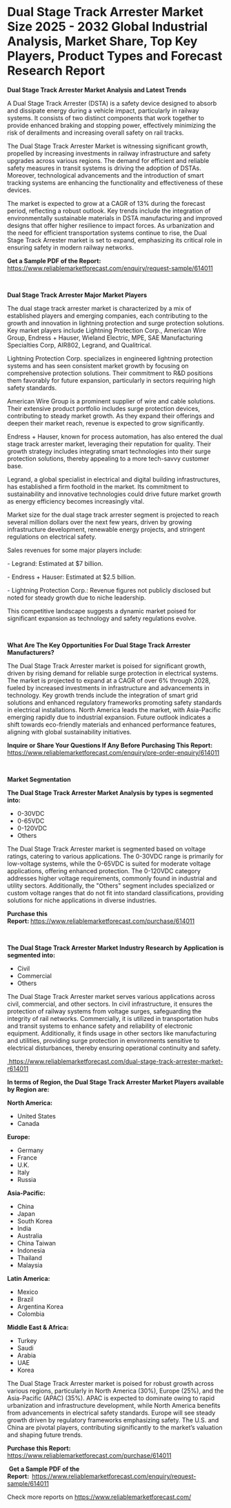 <p><h1>Dual Stage Track Arrester Market Size 2025 - 2032 Global Industrial Analysis, Market Share, Top Key Players, Product Types and Forecast Research Report</h1></p><p><strong>Dual Stage Track Arrester Market Analysis and Latest Trends</strong></p>
<p><p>A Dual Stage Track Arrester (DSTA) is a safety device designed to absorb and dissipate energy during a vehicle impact, particularly in railway systems. It consists of two distinct components that work together to provide enhanced braking and stopping power, effectively minimizing the risk of derailments and increasing overall safety on rail tracks.</p><p>The Dual Stage Track Arrester Market is witnessing significant growth, propelled by increasing investments in railway infrastructure and safety upgrades across various regions. The demand for efficient and reliable safety measures in transit systems is driving the adoption of DSTAs. Moreover, technological advancements and the introduction of smart tracking systems are enhancing the functionality and effectiveness of these devices.</p><p>The market is expected to grow at a CAGR of 13% during the forecast period, reflecting a robust outlook. Key trends include the integration of environmentally sustainable materials in DSTA manufacturing and improved designs that offer higher resilience to impact forces. As urbanization and the need for efficient transportation systems continue to rise, the Dual Stage Track Arrester market is set to expand, emphasizing its critical role in ensuring safety in modern railway networks.</p></p>
<p><strong>Get a Sample PDF of the Report:&nbsp;</strong> <a href="https://www.reliablemarketforecast.com/enquiry/request-sample/614011?utm_campaign=3538&utm_medium=2&utm_source=Github&utm_content=ia&utm_term=24032025&utm_id=dual-stage-track-arrester">https://www.reliablemarketforecast.com/enquiry/request-sample/614011</a></p>
<p>&nbsp;</p>
<p><strong>Dual Stage Track Arrester Major Market Players</strong></p>
<p><p>The dual stage track arrester market is characterized by a mix of established players and emerging companies, each contributing to the growth and innovation in lightning protection and surge protection solutions. Key market players include Lightning Protection Corp., American Wire Group, Endress + Hauser, Wieland Electric, MPE, SAE Manufacturing Specialties Corp, AIR802, Legrand, and Qualitrical.</p><p>Lightning Protection Corp. specializes in engineered lightning protection systems and has seen consistent market growth by focusing on comprehensive protection solutions. Their commitment to R&D positions them favorably for future expansion, particularly in sectors requiring high safety standards.</p><p>American Wire Group is a prominent supplier of wire and cable solutions. Their extensive product portfolio includes surge protection devices, contributing to steady market growth. As they expand their offerings and deepen their market reach, revenue is expected to grow significantly.</p><p>Endress + Hauser, known for process automation, has also entered the dual stage track arrester market, leveraging their reputation for quality. Their growth strategy includes integrating smart technologies into their surge protection solutions, thereby appealing to a more tech-savvy customer base.</p><p>Legrand, a global specialist in electrical and digital building infrastructures, has established a firm foothold in the market. Its commitment to sustainability and innovative technologies could drive future market growth as energy efficiency becomes increasingly vital.</p><p>Market size for the dual stage track arrester segment is projected to reach several million dollars over the next few years, driven by growing infrastructure development, renewable energy projects, and stringent regulations on electrical safety.</p><p>Sales revenues for some major players include:</p><p>- Legrand: Estimated at $7 billion.</p><p>- Endress + Hauser: Estimated at $2.5 billion.</p><p>- Lightning Protection Corp.: Revenue figures not publicly disclosed but noted for steady growth due to niche leadership.</p><p>This competitive landscape suggests a dynamic market poised for significant expansion as technology and safety regulations evolve.</p></p>
<p>&nbsp;</p>
<p><strong>What Are The Key Opportunities For Dual Stage Track Arrester Manufacturers?</strong></p>
<p><p>The Dual Stage Track Arrester market is poised for significant growth, driven by rising demand for reliable surge protection in electrical systems. The market is projected to expand at a CAGR of over 6% through 2028, fueled by increased investments in infrastructure and advancements in technology. Key growth trends include the integration of smart grid solutions and enhanced regulatory frameworks promoting safety standards in electrical installations. North America leads the market, with Asia-Pacific emerging rapidly due to industrial expansion. Future outlook indicates a shift towards eco-friendly materials and enhanced performance features, aligning with global sustainability initiatives.</p></p>
<p><strong>Inquire or Share Your Questions If Any Before Purchasing This Report:</strong> <a href="https://www.reliablemarketforecast.com/enquiry/pre-order-enquiry/614011?utm_campaign=3538&utm_medium=2&utm_source=Github&utm_content=ia&utm_term=24032025&utm_id=dual-stage-track-arrester">https://www.reliablemarketforecast.com/enquiry/pre-order-enquiry/614011</a></p>
<p>&nbsp;</p>
<p><strong>Market Segmentation</strong></p>
<p><strong>The Dual Stage Track Arrester Market Analysis by types is segmented into:</strong></p>
<p><ul><li>0-30VDC</li><li>0-65VDC</li><li>0-120VDC</li><li>Others</li></ul></p>
<p><p>The Dual Stage Track Arrester market is segmented based on voltage ratings, catering to various applications. The 0-30VDC range is primarily for low-voltage systems, while the 0-65VDC is suited for moderate voltage applications, offering enhanced protection. The 0-120VDC category addresses higher voltage requirements, commonly found in industrial and utility sectors. Additionally, the "Others" segment includes specialized or custom voltage ranges that do not fit into standard classifications, providing solutions for niche applications in diverse industries.</p></p>
<p><strong>Purchase this Report:&nbsp;</strong><a href="https://www.reliablemarketforecast.com/purchase/614011?utm_campaign=3538&utm_medium=2&utm_source=Github&utm_content=ia&utm_term=24032025&utm_id=dual-stage-track-arrester">https://www.reliablemarketforecast.com/purchase/614011</a></p>
<p>&nbsp;</p>
<p><strong>The Dual Stage Track Arrester Market Industry Research by Application is segmented into:</strong></p>
<p><ul><li>Civil</li><li>Commercial</li><li>Others</li></ul></p>
<p><p>The Dual Stage Track Arrester market serves various applications across civil, commercial, and other sectors. In civil infrastructure, it ensures the protection of railway systems from voltage surges, safeguarding the integrity of rail networks. Commercially, it is utilized in transportation hubs and transit systems to enhance safety and reliability of electronic equipment. Additionally, it finds usage in other sectors like manufacturing and utilities, providing surge protection in environments sensitive to electrical disturbances, thereby ensuring operational continuity and safety.</p></p>
<p><a href="https://www.reliablemarketforecast.com/dual-stage-track-arrester-market-r614011?utm_campaign=3538&utm_medium=2&utm_source=Github&utm_content=ia&utm_term=24032025&utm_id=dual-stage-track-arrester">&nbsp;https://www.reliablemarketforecast.com/dual-stage-track-arrester-market-r614011</a></p>
<p><strong>In terms of Region, the Dual Stage Track Arrester Market Players available by Region are:</strong></p>
<p>
    <p> <strong> North America: </strong>
        <ul>
            <li>United States</li>
            <li>Canada</li>
        </ul>
        </p> 
    <p> <strong> Europe: </strong>
        <ul>
            <li>Germany</li>
            <li>France</li>
            <li>U.K.</li>
            <li>Italy</li>
            <li>Russia</li>
        </ul>
        </p> 
    <p> <strong> Asia-Pacific: </strong>
        <ul>
            <li>China</li>
            <li>Japan</li>
            <li>South Korea</li>
            <li>India</li>
            <li>Australia</li>
            <li>China Taiwan</li>
            <li>Indonesia</li>
            <li>Thailand</li>
            <li>Malaysia</li>
        </ul>
        </p> 
    <p> <strong> Latin America: </strong>
        <ul>
            <li>Mexico</li>
            <li>Brazil</li>
            <li>Argentina Korea</li>
            <li>Colombia</li>
        </ul>
        </p> 
    <p> <strong> Middle East & Africa: </strong>
        <ul>
            <li>Turkey</li>
            <li>Saudi</li>
            <li>Arabia</li>
            <li>UAE</li>
            <li>Korea</li>
        </ul>
    </p>
    </p>
<p><p>The Dual Stage Track Arrester market is poised for robust growth across various regions, particularly in North America (30%), Europe (25%), and the Asia-Pacific (APAC) (35%). APAC is expected to dominate owing to rapid urbanization and infrastructure development, while North America benefits from advancements in electrical safety standards. Europe will see steady growth driven by regulatory frameworks emphasizing safety. The U.S. and China are pivotal players, contributing significantly to the market’s valuation and shaping future trends.</p></p>
<p><strong>Purchase this Report: </strong><a href="https://www.reliablemarketforecast.com/purchase/614011?utm_campaign=3538&utm_medium=2&utm_source=Github&utm_content=ia&utm_term=24032025&utm_id=dual-stage-track-arrester">https://www.reliablemarketforecast.com/purchase/614011</a></p>
<p>&nbsp;<strong>Get a Sample PDF of the Report:&nbsp;&nbsp;</strong><a href="https://www.reliablemarketforecast.com/enquiry/request-sample/614011?utm_campaign=3538&utm_medium=2&utm_source=Github&utm_content=ia&utm_term=24032025&utm_id=dual-stage-track-arrester">https://www.reliablemarketforecast.com/enquiry/request-sample/614011</a></p>
<p><strong></strong></p>
<p>Check more reports on <a href="https://www.reliablemarketforecast.com/?utm_campaign=3538&utm_medium=2&utm_source=Github&utm_content=ia&utm_term=24032025&utm_id=dual-stage-track-arrester">https://www.reliablemarketforecast.com/</a></p>